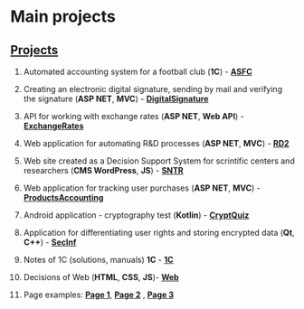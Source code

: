 # Main projects

## [Projects][]
[Projects]: https://smyledev.github.io/projects.html

1. Automated accounting system for a football club (**1C**) - **[ASFC](https://github.com/smyledev/Notes1C/tree/main/SolutionsOfTasks/FootballClubSystem)**

1. Creating an electronic digital signature, sending by mail and verifying the signature (**ASP NET**, **MVC**) - **[DigitalSignature](https://github.com/smyledev/CreateAndSendSignatureByGmail)**

1. API for working with exchange rates (**ASP NET**, **Web API**) - **[ExchangeRates](https://github.com/smyledev/ExchangeRates)**

1. Web application for automating R&D processes (**ASP NET**, **MVC**) - **[RD2](https://github.com/smyledev/RD2)** 

1. Web site created as a Decision Support System for scrintific centers and researchers (**CMS WordPress**, **JS**) - **[SNTR](https://github.com/smyledev/SNTR)** 

1. Web application for tracking user purchases (**ASP NET**, **MVC**) - **[ProductsAccounting](https://github.com/smyledev/ProductsAccounting)**

1. Android application - cryptography test (**Kotlin**) - **[CryptQuiz](https://github.com/smyledev/CryptQuiz)**

1. Application for differentiating user rights and storing encrypted data (**Qt**, **C++**) - **[SecInf](https://github.com/smyledev/SecInf2)**

1. Notes of 1C (solutions, manuals) **1C** - **[1C](https://github.com/smyledev/Notes1C)**

1. Decisions of Web (**HTML**, **CSS**, **JS**)- **[Web](https://github.com/smyledev/SolutionsWeb)**

1. Page examples: **[Page 1](https://smyledev.github.io/page1.html)**, **[Page 2](https://smyledev.github.io/page2.html)** , **[Page 3](https://smyledev.github.io/page3.html)**
